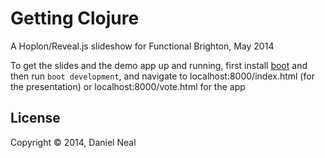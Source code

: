 # Getting Clojure

A Hoplon/Reveal.js slideshow for Functional Brighton, May 2014

To get the slides and the demo app up and running, first install [boot](https://github.com/tailrecursion/boot)
and then run `boot development`, and navigate to localhost:8000/index.html (for the presentation) or localhost:8000/vote.html for the app


## License

Copyright © 2014, Daniel Neal

